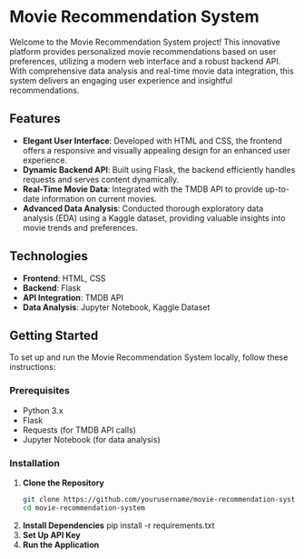 # Movie Recommendation System

Welcome to the Movie Recommendation System project! This innovative platform provides personalized movie recommendations based on user preferences, utilizing a modern web interface and a robust backend API. With comprehensive data analysis and real-time movie data integration, this system delivers an engaging user experience and insightful recommendations.

## Features

- **Elegant User Interface**: Developed with HTML and CSS, the frontend offers a responsive and visually appealing design for an enhanced user experience.
- **Dynamic Backend API**: Built using Flask, the backend efficiently handles requests and serves content dynamically.
- **Real-Time Movie Data**: Integrated with the TMDB API to provide up-to-date information on current movies.
- **Advanced Data Analysis**: Conducted thorough exploratory data analysis (EDA) using a Kaggle dataset, providing valuable insights into movie trends and preferences.

## Technologies

- **Frontend**: HTML, CSS
- **Backend**: Flask
- **API Integration**: TMDB API
- **Data Analysis**: Jupyter Notebook, Kaggle Dataset

## Getting Started

To set up and run the Movie Recommendation System locally, follow these instructions:

### Prerequisites

- Python 3.x
- Flask
- Requests (for TMDB API calls)
- Jupyter Notebook (for data analysis)

### Installation

1. **Clone the Repository**
   ```bash
   git clone https://github.com/yourusername/movie-recommendation-system.git
   cd movie-recommendation-system
2. **Install Dependencies**
     pip install -r requirements.txt
3. **Set Up API Key**
4. **Run the Application**

